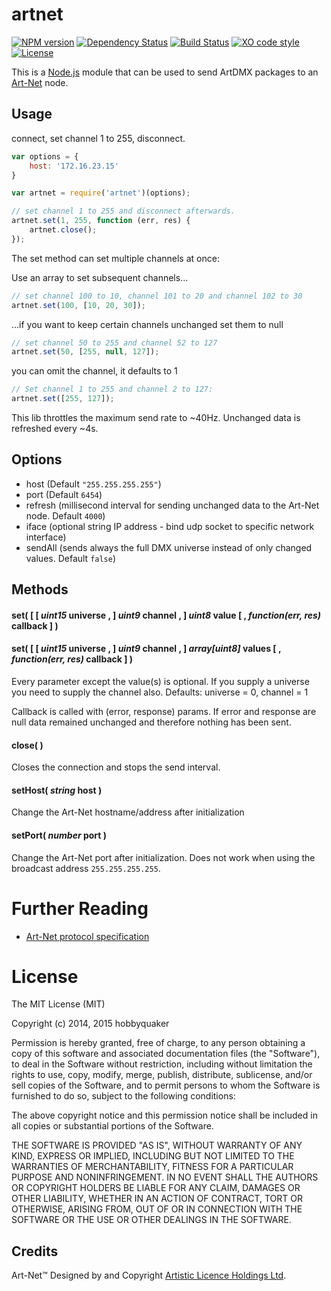 # artnet

[![NPM version](https://badge.fury.io/js/artnet.svg)](http://badge.fury.io/js/artnet)
[![Dependency Status](https://img.shields.io/gemnasium/hobbyquaker/artnet.svg?maxAge=2592000)](https://gemnasium.com/github.com/hobbyquaker/artnet)
[![Build Status](https://travis-ci.org/hobbyquaker/artnet.svg?branch=master)](https://travis-ci.org/hobbyquaker/artnet)
[![XO code style](https://img.shields.io/badge/code_style-XO-5ed9c7.svg)](https://github.com/sindresorhus/xo)
[![License][mit-badge]][mit-url]

This is a [Node.js](http://nodejs.org) module that can be used to send ArtDMX packages to an [Art-Net](http://en.wikipedia.org/wiki/Art-Net) node.

## Usage

connect, set channel 1 to 255, disconnect.
```javascript
var options = {
    host: '172.16.23.15'
}

var artnet = require('artnet')(options);

// set channel 1 to 255 and disconnect afterwards.
artnet.set(1, 255, function (err, res) {
    artnet.close();
});
```

The set method can set multiple channels at once:

Use an array to set subsequent channels...
```javascript
// set channel 100 to 10, channel 101 to 20 and channel 102 to 30
artnet.set(100, [10, 20, 30]);
```

...if you want to keep certain channels unchanged set them to null
```javascript
// set channel 50 to 255 and channel 52 to 127
artnet.set(50, [255, null, 127]);
```

you can omit the channel, it defaults to 1
```javascript
// Set channel 1 to 255 and channel 2 to 127:
artnet.set([255, 127]);
```

This lib throttles the maximum send rate to ~40Hz. Unchanged data is refreshed every ~4s.

## Options

  * host (Default ```"255.255.255.255"```)
  * port (Default ```6454```)
  * refresh (millisecond interval for sending unchanged data to the Art-Net node. Default ```4000```)
  * iface (optional string IP address - bind udp socket to specific network interface)
  * sendAll (sends always the full DMX universe instead of only changed values. Default ```false```)


## Methods

#### **set(** [ [ *uint15* **universe** , ] *uint9* **channel** , ] *uint8* **value** [ , *function(err, res)* **callback** ] **)**
#### **set(** [ [ *uint15* **universe** , ] *uint9* **channel** , ] *array[uint8]* **values** [ , *function(err, res)* **callback** ] **)**


Every parameter except the value(s) is optional. If you supply a universe you need to supply the channel also.
Defaults: universe = 0, channel = 1

Callback is called with (error, response) params.
If error and response are null data remained unchanged and therefore nothing has been sent.


#### **close( )**

Closes the connection and stops the send interval.


#### **setHost(** *string* **host** **)**

Change the Art-Net hostname/address after initialization

#### **setPort(** *number* **port** **)**

Change the Art-Net port after initialization.
Does not work when using the broadcast address `255.255.255.255`.

# Further Reading

* [Art-Net protocol specification](http://www.artisticlicence.com/WebSiteMaster/User%20Guides/art-net.pdf)


# License

The MIT License (MIT)

Copyright (c) 2014, 2015 hobbyquaker

Permission is hereby granted, free of charge, to any person obtaining a copy
of this software and associated documentation files (the "Software"), to deal
in the Software without restriction, including without limitation the rights
to use, copy, modify, merge, publish, distribute, sublicense, and/or sell
copies of the Software, and to permit persons to whom the Software is
furnished to do so, subject to the following conditions:

The above copyright notice and this permission notice shall be included in all
copies or substantial portions of the Software.

THE SOFTWARE IS PROVIDED "AS IS", WITHOUT WARRANTY OF ANY KIND, EXPRESS OR
IMPLIED, INCLUDING BUT NOT LIMITED TO THE WARRANTIES OF MERCHANTABILITY,
FITNESS FOR A PARTICULAR PURPOSE AND NONINFRINGEMENT. IN NO EVENT SHALL THE
AUTHORS OR COPYRIGHT HOLDERS BE LIABLE FOR ANY CLAIM, DAMAGES OR OTHER
LIABILITY, WHETHER IN AN ACTION OF CONTRACT, TORT OR OTHERWISE, ARISING FROM,
OUT OF OR IN CONNECTION WITH THE SOFTWARE OR THE USE OR OTHER DEALINGS IN THE
SOFTWARE.


## Credits

Art-Net™ Designed by and Copyright [Artistic Licence Holdings Ltd](http://www.artisticlicence.com/).


[mit-badge]: https://img.shields.io/badge/License-MIT-blue.svg?style=flat
[mit-url]: LICENSE
